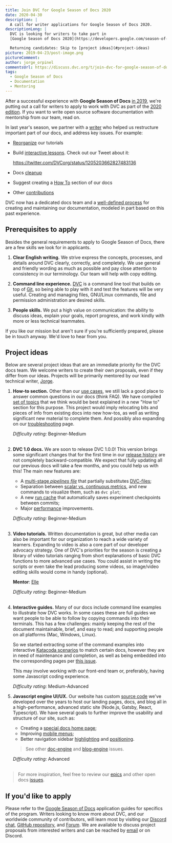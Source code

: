 ```yaml
---
title: Join DVC for Google Season of Docs 2020
date: 2020-04-30
description: |
  A call for writer applications for Google Season of Docs 2020.
descriptionLong: |
  DVC is looking for writers to take part in
  [Google Season of Docs 2020](https://developers.google.com/season-of-docs).

  Returning candidates: Skip to [project ideas](#project-ideas)
picture: 2019-04-23/post-image.png
pictureComment:
author: jorge_orpinel
commentsUrl: https://discuss.dvc.org/t/join-dvc-for-google-season-of-docs-2020/375
tags:
  - Google Season of Docs
  - Documentation
  - Mentoring
---
```


After a successful experience with **Google Season of Docs**
[in 2019](/blog/dvc-project-ideas-for-google-summer-of-docs-2019), we're putting
out a call for writers to apply to work with DVC as part of the
[2020 edition](https://developers.google.com/season-of-docs). If you want to
write open source software documentation with mentorship from our team, read on.

In last year's season, we partner with a [writer](https://github.com/dashohoxha)
who helped us restructure important part of our docs, and address key issues.
For example:

- [Reorganize](https://github.com/iterative/dvc.org/pull/666) our tutorials
- Build [interactive lessons](https://github.com/iterative/dvc.org/issues/546).
  Check out our Tweet about it:

  https://twitter.com/DVCorg/status/1205203662827483136

- Docs [cleanup](https://github.com/iterative/dvc.org/pull/734)
- Suggest creating a [How To](https://github.com/iterative/dvc.org/issues/563)
  section of our docs
- Other
  [contributions](https://github.com/iterative/dvc.org/issues?q=is%3Aissue+dashohoxha+label%3Adoc-content)

DVC now has a dedicated docs team and a
[well-defined process](/doc/user-guide/contributing/docs) for creating and
maintaining our documentation, modeled in part based on this past experience.

## Prerequisites to apply

Besides the general requirements to apply to Google Season of Docs, there are a
few skills we look for in applicants.

1. **Clear English writing.** We strive express the concepts, processes, and
   details around DVC clearly, correctly, and completely. We use general and
   friendly wording as much as possible and pay close attention to consistency
   in our terminology. Our team will help with copy editing.

1. **Command line experience.** [DVC](/doc/home) is a command line tool that
   builds on top of [Git](https://git-scm.com/), so being able to play with it
   and test the features will be very useful. Creating and managing files,
   GNU/Linux commands, file and permission administration are desired skills.

1. **People skills.** We put a high value on communication: the ability to
   discuss ideas, explain your goals, report progress, and work kindly with more
   or less technical teammates.

If you like our mission but aren't sure if you're sufficiently prepared, please
be in touch anyway. We'd love to hear from you.

## Project ideas

Below are several project ideas that are an immediate priority for the DVC docs
team. We welcome writers to create their own proposals, even if they differ from
our ideas. Projects will be primarily mentored by our lead technical writer,
[Jorge](https://github.com/jorgeorpinel).

1. **How-to section.** Other than our
   [use cases](https://dvc.org/doc/use-cases), we still lack a good place to
   answer common questions in our docs (think FAQ). We have compiled
   [set of topics](https://github.com/iterative/dvc.org/issues/899) that we
   think would be best explained in a new "How to" section for this purpose.
   This project would imply relocating bits and pieces of info from existing
   docs into new how-tos, as well as writing significant new material to
   complete them. And possibly also expanding on our
   [troubleshooting](https://dvc.org/doc/user-guide/troubleshooting) page.

   _Difficulty rating:_ Beginner-Medium<br/><br/>

1. **DVC 1.0 docs.** We are soon to release DVC 1.0.0! This version brings some
   significant changes that for the first time in our
   [release history](https://github.com/iterative/dvc/releases) are not
   completely backward-compatible. We expect that fully updating all our
   previous docs will take a few months, and you could help us with this! The
   main new features are:

   - A
     [multi-stage _pipelines file_](https://github.com/iterative/dvc/issues/1871)
     that partially substitutes
     [DVC-files](https://dvc.org/doc/user-guide/dvc-file-format);
   - Separation between
     [scalar vs. continuous metrics](https://github.com/iterative/dvc/issues/3409),
     and new commands to visualize them, such as `dvc plot`;
   - A new [run cache](https://github.com/iterative/dvc/issues/1234) that
     automatically saves experiment checkpoints between commits;
   - Major [performance](https://github.com/iterative/dvc/issues/3488)
     improvements.

   _Difficulty rating:_ Beginner-Medium<br/><br/>

1. **Video tutorials.** Written documentation is great, but other media can also
   be important for our organization to reach a wide variety of learners.
   Expanding to video is also a core part of our developer advocacy strategy.
   One of DVC's priorities for the season is creating a library of video
   tutorials ranging from short explanations of basic DVC functions to more
   advanced use cases. You could assist in writing the scripts or even take the
   lead producing some videos, so image/video editing skills would come in handy
   (optional).

   **Mentor**: [Elle](https://github.com/andronovhopf)

   _Difficulty rating:_ Beginner-Medium<br/><br/>

1. **Interactive guides.** Many of our docs include command line examples to
   illustrate how DVC works. In some cases these are full guides we want people
   to be able to follow by copying commands into their terminals. This has a few
   challenges: mainly keeping the rest of the document maintainable, brief, and
   easy to read; and supporting people on all platforms (Mac, Windows, Linux).

   So we started extracting some of the command examples into interactive
   [Katacoda scenarios](https://www.katacoda.com/dvc) to match certain docs,
   however they are in need of maintenance and completion, as well as being
   embedded into the corresponding pages per
   [this issue](https://github.com/iterative/dvc.org/issues/670).

   This may involve working with our front-end team or, preferably, having some
   Javascript coding experience.

   _Difficulty rating:_ Medium-Advanced

1. **Javascript engine UI/UX.** Our website has custom
   [source code](https://github.com/iterative/dvc.org/tree/master/src) we've
   developed over the years to host our landing pages, docs, and blog all in a
   high-performance, advanced static site (Node.js, Gatsby, React, Typescript).
   We have several goals to further improve the usability and structure of our
   site, such as:

   - Creating a
     [special docs home page](https://github.com/iterative/dvc.org/issues/1073);
   - Improving [mobile menus](https://github.com/iterative/dvc.org/issues/808);
   - Better navigation sidebar
     [highlighting](https://github.com/iterative/dvc.org/issues/753) and
     [positioning](https://github.com/iterative/dvc.org/issues/1198).

   > See other
   > [doc-engine](https://github.com/iterative/dvc.org/issues?q=is%3Aopen+is%3Aissue+label%3Adoc-engine)
   > and
   > [blog-engine](https://github.com/iterative/dvc.org/issues?q=is%3Aopen+is%3Aissue+label%3Ablog-engine)
   > issues.

   _Difficulty rating:_ Advanced<br/><br/>

> For more inspiration, feel free to review our
> [epics](https://github.com/iterative/dvc.org/labels/epic) and other open docs
> [issues](https://github.com/iterative/dvc.org/issues?q=is%3Aopen+is%3Aissue+label%3Adoc-content+).

## If you'd like to apply

Please refer to the
[Google Season of Docs](https://developers.google.com/season-of-docs)
application guides for specifics of the program. Writers looking to know more
about DVC, and our worldwide community of contributors, will learn most by
visiting our [Discord chat](https://dvc.org/chat),
[GitHub repository](https://github.com/iterative/dvc), and
[Forum](https://discuss.dvc.org/). We are available to discuss project proposals
from interested writers and can be reached by [email](mailto:support@dvc.org) or
on Discord.
